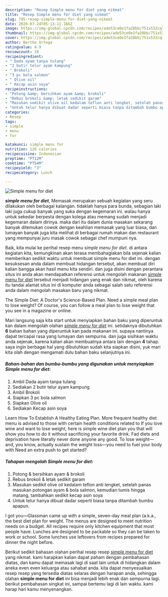 ```yaml
---
description: "Resep Simple menu for diet yang nikmat"
title: "Resep Simple menu for diet yang nikmat"
slug: 795-resep-simple-menu-for-diet-yang-nikmat
date: 2020-07-24T05:13:11.166Z
image: https://img-global.cpcdn.com/recipes/ade53ce0e1fa28bb/751x532cq70/simple-menu-for-diet-foto-resep-utama.jpg
thumbnail: https://img-global.cpcdn.com/recipes/ade53ce0e1fa28bb/751x532cq70/simple-menu-for-diet-foto-resep-utama.jpg
cover: https://img-global.cpcdn.com/recipes/ade53ce0e1fa28bb/751x532cq70/simple-menu-for-diet-foto-resep-utama.jpg
author: Bertha Ortega
ratingvalue: 4.9
reviewcount: 10
recipeingredient:
- " Dada ayam tanpa tulang"
- "2 butir telur ayam kampung"
- " Brokoli"
- "3 pc bola salmon"
- " Olive oil"
- " Kecap asin soya"
recipeinstructions:
- "Potong &amp; bersihkan ayam &amp; brokoli"
- "Rebus brokoli &amp; letak sedikit garam"
- "Masukan sedikit olive oil kedalam teflon anti lengket, setelah panas masukan potongan ayam &amp; bola salmon, kemudian tumis hingga matang, tambahkan sedikit kecap asin soya"
- "Untuk telur hanya dibuat dadar seperti biasa tanpa ditambah bumbu apapun."
categories:
- Resep
tags:
- simple
- menu
- for

katakunci: simple menu for 
nutrition: 126 calories
recipecuisine: Indonesian
preptime: "PT12M"
cooktime: "PT54M"
recipeyield: "3"
recipecategory: Lunch

---
```



![Simple menu for diet](https://img-global.cpcdn.com/recipes/ade53ce0e1fa28bb/751x532cq70/simple-menu-for-diet-foto-resep-utama.jpg)

<b><i>simple menu for diet</i></b>, Memasak merupakan sebuah kegiatan yang seru dilakukan oleh berbagai kalangan. tidaklah hanya para bunda, sebagian laki laki juga cukup banyak yang suka dengan kegemaran ini. walau hanya untuk sekedar berpesta dengan kolega atau memang sudah menjadi kegemaran dalam dirinya. maka dari itu dalam dunia masakan sekarang banyak ditemukan cowok dengan keahlian memasak yang luar biasa, dan lumayan banyak juga kita melihat di berbagai rumah makan dan restaurant yang mempunyai juru masak cowok sebagai chef mumpuni nya.

Baik, kita mulai ke perihal resep menu <i>simple menu for diet</i>. di antara kegiatan kita, kemungkinan akan terasa membahagiakan bila sejenak kalian memberikan sedikit waktu untuk membuat simple menu for diet ini. dengan kesuksesan anda dalam membuat hidangan tersebut, akan membuat diri kalian bangga akan hasil menu kita sendiri. dan juga disini dengan perantara situs ini anda akan mendapatkan referensi untuk mengolah makanan <u>simple menu for diet</u> tersebut menjadi hidangan yang enak dan nikmat, oleh karena itu tandai alamat situs ini di komputer anda sebagai salah satu referensi anda dalam mengolah masakan baru yang nikmat.

The Simple Diet: A Doctor&#39;s Science-Based Plan. Need a simple meal plan to lose weight? Of course, you can follow a meal plan to lose weight that you see in a magazine or online.


Mari langsung saja kita start untuk menyiapkan bahan baku yang diperuntuk kan dalam mengolah olahan <u><i>simple menu for diet</i></u> ini. setidaknya dibutuhkan <b>6</b> bahan bahan yang diperuntuk kan pada makanan ini. supaya nantinya dapat tercapai rasa yang lumayan dan sempurna. dan juga sisihkan waktu anda sejenak, karena kalian akan membuatnya antara lain dengan <b>4</b> tahap. saya ingin berbagai hal yang dibutuhkan sudah kita siapkan disini, yuk mari kita olah dengan mengamati dulu bahan baku selanjutnya ini.

<!--inarticleads1-->

##### Bahan-bahan dan bumbu-bumbu yang digunakan untuk menyiapkan Simple menu for diet:

1. Ambil  Dada ayam tanpa tulang
1. Sediakan 2 butir telur ayam kampung
1. Ambil  Brokoli
1. Siapkan 3 pc bola salmon
1. Siapkan  Olive oil
1. Sediakan  Kecap asin soya


Learn How To Establish A Healthy Eating Plan. More frequent healthy diet menu is advised to those with certain health conditions related to If you love wine and want to lose weight, here is simple wine diet plan you that will show you how to do it without sacrificing your favorite drink. Fad diets and deprivation have literally never done anyone any good. To lose weight—and, you know, actually sustain the weight loss—you need to fuel your body with Need an extra push to get started? 

<!--inarticleads2-->

##### Tahapan mengolah Simple menu for diet:

1. Potong &amp; bersihkan ayam &amp; brokoli
1. Rebus brokoli &amp; letak sedikit garam
1. Masukan sedikit olive oil kedalam teflon anti lengket, setelah panas masukan potongan ayam &amp; bola salmon, kemudian tumis hingga matang, tambahkan sedikit kecap asin soya
1. Untuk telur hanya dibuat dadar seperti biasa tanpa ditambah bumbu apapun.


I got you—Glassman came up with a simple, seven-day meal plan (a.k.a., the best diet plan for weight. The menus are designed to meet nutrition needs on a budget. All recipes require only kitchen equipment that most people have. Lunches are designed to be packable so they can be taken to work or school. Some lunches use leftovers from recipes prepared for dinner the night before. 

Berikut sedikit bahasan olahan perihal resep resep <u>simple menu for diet</u> yang nikmat. kami harapkan kalian dapat paham dengan pembahasan diatas, dan kamu dapat memasak lagi di saat lain untuk di hidangkan dalam aneka even even keluarga atau sahabat anda. kita dapat menyesuaikan resep resep yang tersedia diatas selaras dengan harapan anda, sehingga olahan <b>simple menu for diet</b> ini bisa menjadi lebih enak dan sempurna lagi. berikut pembahasan singkat ini, sampai bertemu lagi di lain waktu. kami harap hari kamu menyenangkan.
